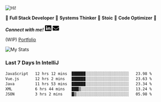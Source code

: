 <img src="https://i.giphy.com/media/3PAL5bChWnak0WJ32x/giphy.webp" alt="Hi!">

:star2: **Full Stack Developer** :star2: **Systems Thinker** :star2: **Stoic** :star2: **Code Optimizer** :star2:

***Connect with me!*** <a href="https://www.linkedin.com/in/ethan-glover/"><img src="https://raw.githubusercontent.com/eglove/eglove/eeb591600b73da426bd298d229e2fd96df019488/linkedin-brands.svg" alt="LinkedIn" width="20px" height="20px"></a> <a href="mailto:hello@ethang.email"><img src="https://raw.githubusercontent.com/eglove/eglove/47aceecf4819797d993f5facc7764cb99d0ab039/envelope-solid.svg" alt="Email" width="20px" height="20px"></a>

(WIP) [Portfolio](https://focused-elion-be8588.netlify.app/)

![My Stats](https://github-readme-stats.vercel.app/api?username=eglove&show_icons=true&theme=default&count_private=true)

### Last 7 Days In IntelliJ
<!--START_SECTION:waka-->
```text
JavaScript   12 hrs 12 mins  ██████░░░░░░░░░░░░░░░░░░░   23.98 % 
Vue.js       12 hrs 2 mins   ██████░░░░░░░░░░░░░░░░░░░   23.63 % 
Java         11 hrs 53 mins  ██████░░░░░░░░░░░░░░░░░░░   23.34 % 
XML          6 hrs 44 mins   ███▒░░░░░░░░░░░░░░░░░░░░░   13.24 % 
JSON         3 hrs 2 mins    █▒░░░░░░░░░░░░░░░░░░░░░░░   05.98 % 
```
<!--END_SECTION:waka-->
